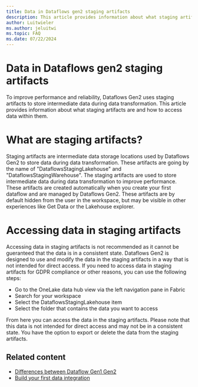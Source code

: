 ```yaml
---
title: Data in Dataflows gen2 staging artifacts
description: This article provides information about what staging artifacts are and how to access data wihtin them.
author: Luitwieler
ms.author: jeluitwi
ms.topic: FAQ
ms.date: 07/22/2024
---
```


# Data in Dataflows gen2 staging artifacts

To improve performance and reliability, Dataflows Gen2 uses staging artifacts to store intermediate data during data transformation. This article provides information about what staging artifacts are and how to access data within them.

# What are staging artifacts?

Staging artifacts are intermediate data storage locations used by Dataflows Gen2 to store data during data transformation. These artifacts are going by the name of "DataflowsStagingLakehouse" and "DataflowsStagingWarehouse". The staging artifacts are used to store intermediate data during data transformation to improve performance. These artifacts are created automatically when you create your first dataflow and are managed by Dataflows Gen2. These artifacts are by default hidden from the user in the workspace, but may be visible in other experiences like Get Data or the Lakehouse explorer.

# Accessing data in staging artifacts

Accessing data in staging artifacts is not recommended as it cannot be gueranteed that the data is in a consistent state. Dataflows Gen2 is designed to use and modify the data in the staging artifacts in a way that is not intended for direct access. If you need to access data in staging artifacts for GDPR compliance or other reasons, you can use the following steps:

- Go to the OneLake data hub view via the left navigation pane in Fabric
- Search for your workspace
- Select the DataflowsStagingLakehouse item
- Select the folder that contains the data you want to access

From here you can access the data in the staging artifacts. Please note that this data is not intended for direct access and may not be in a consistent state. You have the option to export or delete the data from the staging artifacts.

## Related content

- [Differences between Dataflow Gen1 Gen2](dataflows-gen2-overview.md)
- [Build your first data integration](transform-data.md)
